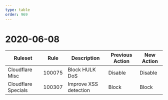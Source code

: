 ```yaml
---
type: table
order: 969
---
```


# 2020-06-08

<TableWrap><table style="width: 100%">

<thead>
  <tr>
    <th>Ruleset</th>
    <th>Rule</th>
    <th>Description</th>
    <th>Previous Action</th>
    <th>New Action</th>
  </tr>
</thead>
<tbody>
  <tr>
    <td>Cloudflare Misc</td>
    <td>100075</td>
    <td>Block HULK DoS</td>
    <td>Disable</td>
    <td>Disable</td>
  </tr>
  <tr>
    <td>Cloudflare Specials</td>
    <td>100307</td>
    <td>Improve XSS detection</td>
    <td>Block</td>
    <td>Block</td>
  </tr>
</tbody>

</table></TableWrap>
